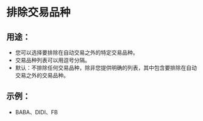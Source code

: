 # **排除交易品种**

## 用途：

- 您可以选择要排除在自动交易之外的特定交易品种。
- 交易品种列表可以用逗号分隔。
- 默认：不排除任何交易品种，除非您提供明确的列表，其中包含要排除在自动交易之外的交易品种。

## 示例：

- BABA、DIDI、FB
